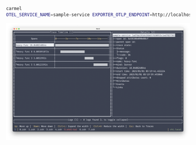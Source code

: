 ```sh
carmel
OTEL_SERVICE_NAME=sample-service EXPORTER_OTLP_ENDPOINT=http://localhost:4317 carmel exec -- plackup --port 8181 app.psgi
```

![otel-tui](./otel-tui.png)
